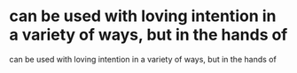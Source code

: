 # can be used with loving intention in a variety of ways, but in the hands of

can be used with loving intention in a variety of ways, but in the hands of
